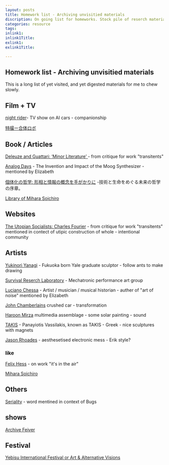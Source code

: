 ```yaml
---
layout: posts
title: Homework list - Archiving unvisitied materials
discription: On going list for homeworks. Stock pile of reserch materials mentioned in meetings. 
categories: resource
tags: 
inlink1: 
inlink1Title: 
exlink1: 
exlink1Title: 

---
```



## Homework list - Archiving unvisitied materials

This is a long list of yet visited, and yet digested materials for me to chew slowly. 


## Film + TV 

[night rider](https://www.imdb.com/title/tt1213404/)- TV show on AI cars - companionship

[特撮ー合体ロボ](https://tokuhero.info/pedia/?5a9dee12a3)


## Book / Articles

[Deleuze and Guattari: ‘Minor Literature’
](http://www.victoriaaddis.com/blog/gilles-deleuze-and-felix-guattari-minor-literature/) - from critique for work "transitents"

[Analog Days](https://www.goodreads.com/book/show/37535.Analog_Days) - The Invention and Impact of the Moog Synthesizer - mentioned by Elizabeth

[個体化の哲学: 形相と情報の概念を手がかりに](https://books.google.com/books/about/%E5%80%8B%E4%BD%93%E5%8C%96%E3%81%AE%E5%93%B2%E5%AD%A6.html?id=18BEuQEACAAJ) -技術と生命をめぐる未来の哲学の序章。

[Library of Mihara Soichiro](https://www.flickr.com/photos/26757052@N04/albums/72157668700719212/page2)





## Websites

[The Utopian Socialists: Charles Fourier](http://www.historyguide.org/intellect/lecture21a.html) - from critique for work "transitents" mentioned in contect of utipic construction of whole - intentional community

## Artists

[Yukinori Yanagi](http://yanagistudio.net/profiel_eng.html) - Fukuoka born Yale graduate sculptor - follow ants to make drawing

[Survival Reserch Laboratory](https://www.srl.org/) - Mechatronic performance art group

[Luciano Chessa](https://www.lucianochessa.com/about/) - Artist / musician / musical historian - auther of "art of noise" mentioned by Elizabeth

[John Chamberlains](https://www.artsy.net/article/artsy-editorial-staying-power-john-chamberlains-crushed-car-sculptures) crushed car - transformation

[Haroon Mirza](https://www.artsy.net/artist/haroon-mirza) multimedia assemblage - some solar painting - sound 

[TAKIS](https://takisfoundation.org/biography/) - Panayiotis Vassilakis, known as TAKIS - Greek - nice sculptures with magnets

[Jason Rhoades](https://www.davidzwirner.com/artists/jason-rhoades) - aesthesetised electronic mess - Erik style?


### like 
 
[Felix Hess](http://amarona.be/felix-hess-low-tech-highly-interactive/) - on work "it's in the air"

[Mihara Soichiro](https://mhrs.pb.studio/)






## Others

[Seriality](https://en.wikipedia.org/wiki/Seriality) - word mentined in context of Bugs


## shows

[Archive Feiver](https://www.icp.org/exhibitions/archive-fever-uses-of-the-document-in-contemporary-art)


## Festival

[Yebisu International Festival or Art & Alternative Visions](https://www.yebizo.com/en/) 


